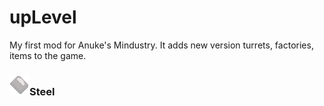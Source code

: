 # upLevel
My first mod for Anuke's Mindustry. It adds new version turrets, factories, items to the game.
### ![Steel](https://github.com/pavel-8516/upLevel/blob/main/sprites/items/steel.png)Steel
